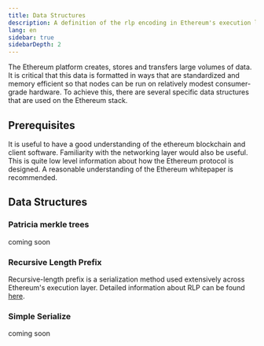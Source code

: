 ```yaml
---
title: Data Structures
description: A definition of the rlp encoding in Ethereum's execution layer.
lang: en
sidebar: true
sidebarDepth: 2
---
```


The Ethereum platform creates, stores and transfers large volumes of data. It is critical that this data is formatted in ways that are standardized and memory efficient so that nodes can be run on relatively modest consumer-grade hardware. To achieve this, there are several specific data structures that are used on the Ethereum stack.

## Prerequisites

It is useful to have a good understanding of the ethereum blockchain and client software. Familiarity with the networking layer would also be useful. This is quite low level information about how the Ethereum protocol is designed. A reasonable understanding of the Ethereum whitepaper is recommended.

## Data Structures

### Patricia merkle trees

coming soon

### Recursive Length Prefix

Recursive-length prefix is a serialization method used extensively across Ethereum's execution layer. Detailed information about RLP can be found [here](developers/docs/data-structures/rlp).

### Simple Serialize

coming soon
